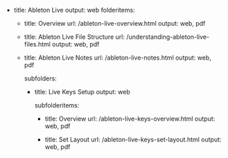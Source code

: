   - title: Ableton Live
    output: web
    folderitems:

    - title: Overview
      url: /ableton-live-overview.html
      output: web, pdf

    - title: Ableton Live File Structure
      url: /understanding-ableton-live-files.html
      output: web, pdf

    - title: Ableton Live Notes
      url: /ableton-live-notes.html
      output: web, pdf

      subfolders:
        - title: Live Keys Setup
          output: web

          subfolderitems:
          - title: Overview
            url: /ableton-live-keys-overview.html
            output: web, pdf

          - title: Set Layout
            url: /ableton-live-keys-set-layout.html
            output: web, pdf

